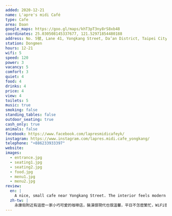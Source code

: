 ```yaml
---
added: 2020-12-21
name: L'apre's midi Café
type: Cafe
area: Daan
google_maps: https://goo.gl/maps/khT3pT3ny8rS8xb48
coordinates: 25.030508145337677, 121.52971854480188
address: No. 5號, Lane 41, Yongkang Street, Da’an District, Taipei City, Taiwan 106
station: Dongmen
hours: 12-21
wifi: 5
speed: 120
power: 3
vacancy: 5
comfort: 3
quiet: 4
food: 4
drinks: 4
price: 4
view: 4
toilets: 5
music: true
smoking: false
standing_tables: false
outdoor_seating: true
cash_only: true
animals: false
facebook: https://www.facebook.com/lapresmidicafeyk/
instagram: https://www.instagram.com/lapres.midi.cafe_yongkang/
telephone: "+886233933397"
website: 
images:
  - entrance.jpg
  - seating1.jpg
  - seating2.jpg
  - food.jpg
  - menu1.jpg
  - menu2.jpg
review:
  en: |
    A nice, small cafe near Yongkang Street. The interior feels modern and has a relaxing atmosphere. It was not very busy throughout the day on a weekday. The WiFi is great, and there are some power outlets along the left side wall, but none at the larger table. I would recommend the "Happy Hour" coffee/tea + cake set for 330. Both the tea and the tiramisu that I ordered were good.
  zh-tw: |
    永康街附近有這麼一家小巧可愛的咖啡店，裝潢很現代也很溫馨，平日不怎麼繁忙，WiFi很棒，左面的牆有些插座，我很推薦”Happy Hour”的套餐（咖啡/茶+蛋糕組只要330），茶和提拉米蘇都很不錯。
---
```

